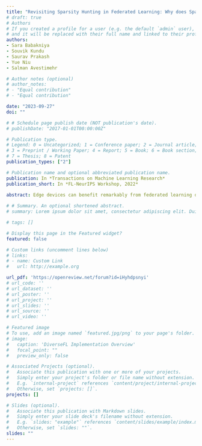```yaml
---
title: "Revisiting Sparsity Hunting in Federated Learning: Why does Sparsity Consensus Matter?"
# draft: true
# Authors
# If you created a profile for a user (e.g. the default `admin` user), write the username (folder name) here 
# and it will be replaced with their full name and linked to their profile.
authors:
- Sara Babakniya
- Souvik Kundu
- Saurav Prakash
- Yue Niu
- Salman Avestimehr

# Author notes (optional)
# author_notes:
# - "Equal contribution"
# - "Equal contribution"

date: "2023-09-27"
doi: ""

# # Schedule page publish date (NOT publication's date).
# publishDate: "2017-01-01T00:00:00Z"

# Publication type.
# Legend: 0 = Uncategorized; 1 = Conference paper; 2 = Journal article;
# 3 = Preprint / Working Paper; 4 = Report; 5 = Book; 6 = Book section;
# 7 = Thesis; 8 = Patent
publication_types: ["2"]

# Publication name and optional abbreviated publication name.
publication: In *Transactions on Machine Learning Research*
publication_short: In *FL-NeurIPS Workshop, 2022*

abstract: Edge devices can benefit remarkably from federated learning due to their distributed nature; however, their limited resource and computing power poses limitations in deployment. A possible solution to this problem is to utilize off-the-shelf sparse learning algorithms at the clients to meet their resource budget. However, such naive deployment in the clients causes significant accuracy degradation, especially for highly resource-constrained clients. In particular, our investigations reveal that the lack of consensus in the sparsity masks among the clients may potentially slow down the convergence of the global model and cause a substantial accuracy drop. With these observations, we present federated lottery aware sparsity hunting (FLASH), a unified sparse learning framework for training a sparse sub-model that maintains the performance under ultra-low parameter density while yielding proportional communication benefits. Moreover, given that different clients may have different resource budgets, we present hetero-FLASH where clients can take different density budgets based on their device resource limitations instead of supporting only one target parameter density. Experimental analysis on diverse models and datasets shows the superiority of FLASH in closing the gap with an unpruned baseline while yielding up to ~10.1\% improved accuracy with ~10.26x fewer communication, compared to existing alternatives, at similar hyperparameter settings. 
 
# # Summary. An optional shortened abstract.
# summary: Lorem ipsum dolor sit amet, consectetur adipiscing elit. Duis posuere tellus ac convallis placerat. Proin tincidunt magna sed ex sollicitudin condimentum.

# tags: []

# Display this page in the Featured widget?
featured: false

# Custom links (uncomment lines below)
# links:
# - name: Custom Link
#   url: http://example.org

url_pdf: 'https://openreview.net/forum?id=iHyhdpsnyi'
# url_code: ''
# url_dataset: ''
# url_poster: ''
# url_project: ''
# url_slides: ''
# url_source: ''
# url_video: ''

# Featured image
# To use, add an image named `featured.jpg/png` to your page's folder. 
# image:
#   caption: 'DiverseFL Implementation Overview'
#   focal_point: ""
#   preview_only: false

# Associated Projects (optional).
#   Associate this publication with one or more of your projects.
#   Simply enter your project's folder or file name without extension.
#   E.g. `internal-project` references `content/project/internal-project/index.md`.
#   Otherwise, set `projects: []`.
projects: []

# Slides (optional).
#   Associate this publication with Markdown slides.
#   Simply enter your slide deck's filename without extension.
#   E.g. `slides: "example"` references `content/slides/example/index.md`.
#   Otherwise, set `slides: ""`.
slides: ""
---
```



<!-- {{% callout note %}}
Click the *Cite* button above to demo the feature to enable visitors to import publication metadata into their reference management software.
{{% /callout %}}

{{% callout note %}}
Create your slides in Markdown - click the *Slides* button to check out the example.
{{% /callout %}}

Supplementary notes can be added here, including [code, math, and images](https://wowchemy.com/docs/writing-markdown-latex/). -->

